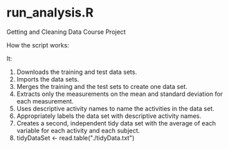 run_analysis.R
==============

Getting and Cleaning Data Course Project

How the script works:

It:

1. Downloads the training and test data sets.
2. Imports the data sets.
3. Merges the training and the test sets to create one data set.
4. Extracts only the measurements on the mean and standard deviation for each measurement.
5. Uses descriptive activity names to name the activities in the data set.
6. Appropriately labels the data set with descriptive activity names.
7. Creates a second, independent tidy data set with the average of each variable for each activity and each subject.
8. tidyDataSet <- read.table("./tidyData.txt")

